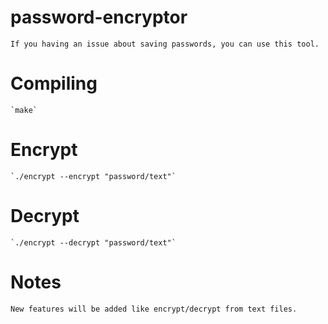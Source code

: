 # password-encryptor
    If you having an issue about saving passwords, you can use this tool.
# Compiling
    `make`
# Encrypt 
    `./encrypt --encrypt "password/text"`
# Decrypt
    `./encrypt --decrypt "password/text"`
# Notes
    New features will be added like encrypt/decrypt from text files.